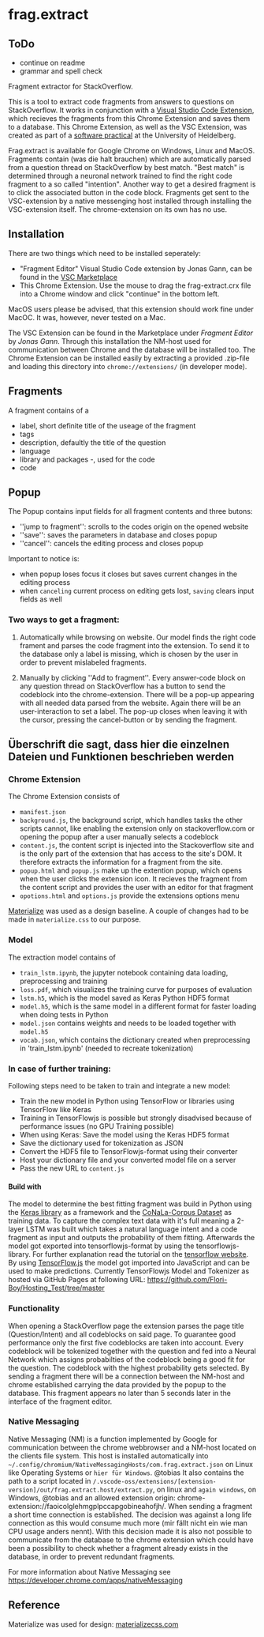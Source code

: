 # frag.extract

## ToDo

- continue on readme
- grammar and spell check

Fragment extractor for StackOverflow.

This is a tool to extract code fragments from answers to questions on StackOverflow. It works in conjunction with a [Visual Studio Code Extension](https://marketplace.visualstudio.com/items?itemName=JonasGann.fragment-editor), which recieves the fragments from this Chrome Extension and saves them to a database.
This Chrome Extension, as well as the VSC Extension, was created as part of a [software practical](https://pvs.ifi.uni-heidelberg.de/fileadmin/papers/2019/SoSe_2019_Softwarepraktikum_Programming_Tools_for_Data_Science_01.pdf) at the University of Heidelberg.

Frag.extract is available for Google Chrome on Windows, Linux and MacOS.
Fragments contain (was die halt brauchen) which are automatically parsed from a question thread on StackOverflow by best
match. "Best match" is determined through a neuronal network trained to
find the right code fragment to a so called "intention". Another way
to get a desired fragment is to click the associated button in the code block.
Fragments get sent to the VSC-extension by a native messenging host installed
through installing the VSC-extension itself. The chrome-extension on its own has
no use.

## Installation

There are two things which need to be installed seperately:

- "Fragment Editor" Visual Studio Code extension by Jonas Gann, can be found in the [VSC Marketplace](https://marketplace.visualstudio.com/items?itemName=JonasGann.fragment-editor)
- This Chrome Extension. Use the mouse to drag the frag-extract.crx file into a Chrome window and click "continue" in the bottom left.

MacOS users please be advised, that this extension should work fine under MacOC. It was, however, never tested on a Mac.

The VSC Extension can be found in the Marketplace under _Fragment Editor_ by _Jonas Gann_. Through this installation
the NM-host used for communication between Chrome and the database will be installed too.
The Chrome Extension can be installed easily by extracting a provided .zip-file and loading this directory into
`chrome://extensions/` (in developer mode).

## Fragments

A fragment contains of a

- label, short definite title of the useage of the fragment
- tags
- description, defaultly the title of the question
- language
- library and packages -, used for the code
- code

## Popup

The Popup contains input fields for all fragment contents and three butons:

- ''jump to fragment'': scrolls to the codes origin on the opened website
- ''save'': saves the parameters in database and closes popup
- ''cancel'': cancels the editing process and closes popup

Important to notice is:

- when popup loses focus it closes but saves current changes in the editing process
- when `canceling` current process on editing gets lost, `saving` clears input fields as well

### Two ways to get a fragment:

1. Automatically while browsing on website.
   Our model finds the right code frament
   and parses the code fragment into the extension. To send it to the database only
   a label is missing, which is chosen by the user in order to prevent mislabeled fragments.

2. Manually by clicking ''Add to fragment''.
   Every answer-code block on any question thread on StackOverflow has a button to
   send the codeblock into the chrome-extension. There will be a pop-up
   appearing with all needed data parsed from the website. Again there will be
   an user-interaction to set a label. The pop-up closes when leaving
   it with the cursor, pressing the cancel-button or by sending the fragment.

## Überschrift die sagt, dass hier die einzelnen Dateien und Funktionen beschrieben werden

### Chrome Extension

The Chrome Extension consists of

- `manifest.json`
- `background.js`, the background script, which handles tasks the other scripts cannot, like enabling the extension only on stackoverflow.com or opening the popup after a user manually selects a codeblock
- `content.js`, the content script is injected into the Stackoverflow site and is the only part of the extension that has access to the site's DOM. It therefore extracts the information for a fragment from the site.
- `popup.html` and `popup.js` make up the extention popup, which opens when the user clicks the extension icon. It recieves the fragment from the content script and provides the user with an editor for that fragment
- `opotions.html` and `options.js` provide the extensions options menu

[Materialize](https://materializecss.com/) was used as a design baseline. A couple of changes had to be made in
`materialize.css` to our purpose.

### Model

The extraction model contains of

- `train_lstm.ipynb`, the jupyter notebook containing data loading, preprocessing and training
- `loss.pdf`, which visualizes the training curve for purposes of evaluation
- `lstm.h5`, which is the model saved as Keras Python HDF5 format
- `model.h5`, which is the same model in a different format for faster loading when doing tests in Python
- `model.json` contains weights and needs to be loaded together with `model.h5`
- `vocab.json`, which contains the dictionary created when preprocessing in 'train_lstm.ipynb' (needed to recreate tokenization)

### In case of further training:

Following steps need to be taken to train and integrate a new model:

- Train the new model in Python using TensorFlow or libraries using TensorFlow like Keras
- Training in TensorFlowjs is possible but strongly disadvised because of performance issues (no GPU Training possible)
- When using Keras: Save the model using the Keras HDF5 format
- Save the dictionary used for tokenization as JSON
- Convert the HDF5 file to TensorFlowjs-format using their converter
- Host your dictionary file and your converted model file on a server
- Pass the new URL to `content.js`

#### Build with

The model to determine the best fitting fragment was build in Python using the [Keras library](https://keras.io/) as a framework and the [CoNaLa-Corpus Dataset](https://conala-corpus.github.io/) as training data.
To capture the complex text data with it's full meaning a 2-layer LSTM was built which takes a natural language intent and a code fragment as input and outputs the probability of them fitting.
Afterwards the model got exported into tensorflowjs-format by using the tensorflowjs-library. For further explanation read the tutorial on the [tensorflow website](https://www.tensorflow.org/js/tutorials/conversion/import_keras).
By using [TensorFlow.js](https://www.tensorflow.org/js) the model got imported into JavaScript and can be used to make predictions.
Currently TensorFlowjs Model and Tokenizer as hosted via GitHub Pages at following URL: <https://github.com/Flori-Boy/Hosting_Test/tree/master>

### Functionality

When opening a StackOverflow page the extension parses the page title (Question/Intent) and all codeblocks on said page.
To guarantee good performance only the first five codeblocks are taken into account.
Every codeblock will be tokenized together with the question and fed into a Neural Network which assigns probabilties of the codeblock being a good fit for the question.
The codeblock with the highest probability gets selected.
By sending a fragment there will be a connection between the NM-host and chrome established carrying the data provided by the popup
to the database. This fragment appears no later than 5 seconds later in the interface of the fragment editor.

### Native Messaging

Native Messaging (NM) is a function implemented by Google for communication between the chrome webbrowser and
a NM-host located on the clients file system. This host is installed automatically into
`~/.config/chromium/NativeMessagingHosts/com.frag.extract.json`
on Linux like Operating Systems or
`hier für Windows`. @tobias
It also contains the path to a script located in
`/.vscode-oss/extensions/[extension-version]/out/frag.extract.host/extract.py`, on linux and
`again windows`, on Windows, @tobias
and an allowed extension origin: chrome-extension://faoicolglehmgplpccapgobineahofjh/.
When sending a fragment a short time connection is established. The decision was against
a long life connection as this would consume much more (mir fällt nicht ein wie man CPU usage anders nennt).
With this decision made it is also not possible to communicate from the database to the chrome extension
which could have been a possibility to check whether a fragment already exists in the database, in order
to prevent redundant fragments.

For more information about Native Messaging see <https://developer.chrome.com/apps/nativeMessaging>

## Reference

Materialize was used for design: [materializecss.com](https://materializecss.com/)
